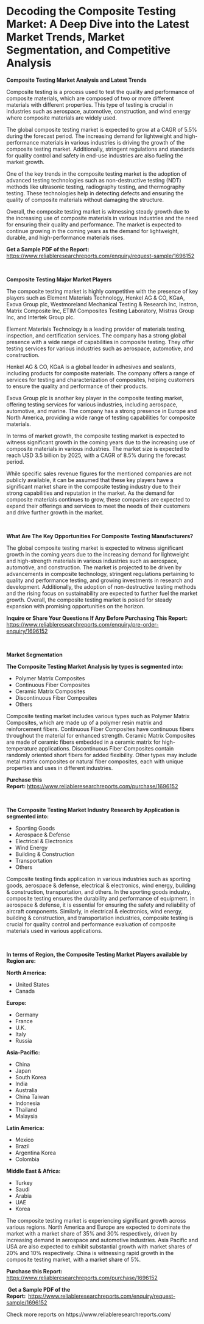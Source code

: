 <p><h1>Decoding the Composite Testing Market: A Deep Dive into the Latest Market Trends, Market Segmentation, and Competitive Analysis</h1></p><p><strong>Composite Testing Market Analysis and Latest Trends</strong></p>
<p><p>Composite testing is a process used to test the quality and performance of composite materials, which are composed of two or more different materials with different properties. This type of testing is crucial in industries such as aerospace, automotive, construction, and wind energy where composite materials are widely used.</p><p>The global composite testing market is expected to grow at a CAGR of 5.5% during the forecast period. The increasing demand for lightweight and high-performance materials in various industries is driving the growth of the composite testing market. Additionally, stringent regulations and standards for quality control and safety in end-use industries are also fueling the market growth.</p><p>One of the key trends in the composite testing market is the adoption of advanced testing technologies such as non-destructive testing (NDT) methods like ultrasonic testing, radiography testing, and thermography testing. These technologies help in detecting defects and ensuring the quality of composite materials without damaging the structure.</p><p>Overall, the composite testing market is witnessing steady growth due to the increasing use of composite materials in various industries and the need for ensuring their quality and performance. The market is expected to continue growing in the coming years as the demand for lightweight, durable, and high-performance materials rises.</p></p>
<p><strong>Get a Sample PDF of the Report:&nbsp;</strong> <a href="https://www.reliableresearchreports.com/enquiry/request-sample/1696152">https://www.reliableresearchreports.com/enquiry/request-sample/1696152</a></p>
<p>&nbsp;</p>
<p><strong>Composite Testing Major Market Players</strong></p>
<p><p>The composite testing market is highly competitive with the presence of key players such as Element Materials Technology, Henkel AG & CO, KGaA, Exova Group plc, Westmoreland Mechanical Testing & Research Inc, Instron, Matrix Composite Inc, ETIM Composites Testing Laboratory, Mistras Group Inc, and Intertek Group plc.</p><p>Element Materials Technology is a leading provider of materials testing, inspection, and certification services. The company has a strong global presence with a wide range of capabilities in composite testing. They offer testing services for various industries such as aerospace, automotive, and construction.</p><p>Henkel AG & CO, KGaA is a global leader in adhesives and sealants, including products for composite materials. The company offers a range of services for testing and characterization of composites, helping customers to ensure the quality and performance of their products.</p><p>Exova Group plc is another key player in the composite testing market, offering testing services for various industries, including aerospace, automotive, and marine. The company has a strong presence in Europe and North America, providing a wide range of testing capabilities for composite materials.</p><p>In terms of market growth, the composite testing market is expected to witness significant growth in the coming years due to the increasing use of composite materials in various industries. The market size is expected to reach USD 3.5 billion by 2025, with a CAGR of 8.5% during the forecast period.</p><p>While specific sales revenue figures for the mentioned companies are not publicly available, it can be assumed that these key players have a significant market share in the composite testing industry due to their strong capabilities and reputation in the market. As the demand for composite materials continues to grow, these companies are expected to expand their offerings and services to meet the needs of their customers and drive further growth in the market.</p></p>
<p>&nbsp;</p>
<p><strong>What Are The Key Opportunities For Composite Testing Manufacturers?</strong></p>
<p><p>The global composite testing market is expected to witness significant growth in the coming years due to the increasing demand for lightweight and high-strength materials in various industries such as aerospace, automotive, and construction. The market is projected to be driven by advancements in composite technology, stringent regulations pertaining to quality and performance testing, and growing investments in research and development. Additionally, the adoption of non-destructive testing methods and the rising focus on sustainability are expected to further fuel the market growth. Overall, the composite testing market is poised for steady expansion with promising opportunities on the horizon.</p></p>
<p><strong>Inquire or Share Your Questions If Any Before Purchasing This Report:</strong> <a href="https://www.reliableresearchreports.com/enquiry/pre-order-enquiry/1696152">https://www.reliableresearchreports.com/enquiry/pre-order-enquiry/1696152</a></p>
<p>&nbsp;</p>
<p><strong>Market Segmentation</strong></p>
<p><strong>The Composite Testing Market Analysis by types is segmented into:</strong></p>
<p><ul><li>Polymer Matrix Composites</li><li>Continuous Fiber Composites</li><li>Ceramic Matrix Composites</li><li>Discontinuous Fiber Composites</li><li>Others</li></ul></p>
<p><p>Composite testing market includes various types such as Polymer Matrix Composites, which are made up of a polymer resin matrix and reinforcement fibers. Continuous Fiber Composites have continuous fibers throughout the material for enhanced strength. Ceramic Matrix Composites are made of ceramic fibers embedded in a ceramic matrix for high-temperature applications. Discontinuous Fiber Composites contain randomly oriented short fibers for added flexibility. Other types may include metal matrix composites or natural fiber composites, each with unique properties and uses in different industries.</p></p>
<p><strong>Purchase this Report:&nbsp;</strong><a href="https://www.reliableresearchreports.com/purchase/1696152">https://www.reliableresearchreports.com/purchase/1696152</a></p>
<p>&nbsp;</p>
<p><strong>The Composite Testing Market Industry Research by Application is segmented into:</strong></p>
<p><ul><li>Sporting Goods</li><li>Aerospace & Defense</li><li>Electrical & Electronics</li><li>Wind Energy</li><li>Building & Construction</li><li>Transportation</li><li>Others</li></ul></p>
<p><p>Composite testing finds application in various industries such as sporting goods, aerospace & defense, electrical & electronics, wind energy, building & construction, transportation, and others. In the sporting goods industry, composite testing ensures the durability and performance of equipment. In aerospace & defense, it is essential for ensuring the safety and reliability of aircraft components. Similarly, in electrical & electronics, wind energy, building & construction, and transportation industries, composite testing is crucial for quality control and performance evaluation of composite materials used in various applications.</p></p>
<p>&nbsp;</p>
<p><strong>In terms of Region, the Composite Testing Market Players available by Region are:</strong></p>
<p>
    <p> <strong> North America: </strong>
        <ul>
            <li>United States</li>
            <li>Canada</li>
        </ul>
        </p> 
    <p> <strong> Europe: </strong>
        <ul>
            <li>Germany</li>
            <li>France</li>
            <li>U.K.</li>
            <li>Italy</li>
            <li>Russia</li>
        </ul>
        </p> 
    <p> <strong> Asia-Pacific: </strong>
        <ul>
            <li>China</li>
            <li>Japan</li>
            <li>South Korea</li>
            <li>India</li>
            <li>Australia</li>
            <li>China Taiwan</li>
            <li>Indonesia</li>
            <li>Thailand</li>
            <li>Malaysia</li>
        </ul>
        </p> 
    <p> <strong> Latin America: </strong>
        <ul>
            <li>Mexico</li>
            <li>Brazil</li>
            <li>Argentina Korea</li>
            <li>Colombia</li>
        </ul>
        </p> 
    <p> <strong> Middle East & Africa: </strong>
        <ul>
            <li>Turkey</li>
            <li>Saudi</li>
            <li>Arabia</li>
            <li>UAE</li>
            <li>Korea</li>
        </ul>
    </p>
    </p>
<p><p>The composite testing market is experiencing significant growth across various regions. North America and Europe are expected to dominate the market with a market share of 35% and 30% respectively, driven by increasing demand in aerospace and automotive industries. Asia Pacific and USA are also expected to exhibit substantial growth with market shares of 20% and 10% respectively. China is witnessing rapid growth in the composite testing market, with a market share of 5%.</p></p>
<p><strong>Purchase this Report: </strong><a href="https://www.reliableresearchreports.com/purchase/1696152">https://www.reliableresearchreports.com/purchase/1696152</a></p>
<p>&nbsp;<strong>Get a Sample PDF of the Report:&nbsp;&nbsp;</strong><a href="https://www.reliableresearchreports.com/enquiry/request-sample/1696152">https://www.reliableresearchreports.com/enquiry/request-sample/1696152</a></p>
<p><strong></strong></p>
<p>Check more reports on https://www.reliableresearchreports.com/</p>